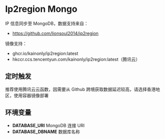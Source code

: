 # Ip2region Mongo

IP 信息同步至 MongoDB，数据支持来自：

- https://github.com/lionsoul2014/ip2region

镜像支持：

- ghcr.io/kainonly/ip2region:latest
- hkccr.ccs.tencentyun.com/kainonly/ip2region:latest（腾讯云）

## 定时触发

推荐使用腾讯云云函数，因需要从 Github 跨境获取数据延迟较高，请选择香港地区，使用容器镜像部署

## 环境变量

- **DATABASE_URI** MongoDB 连接 URI
- **DATABASE_DBNAME** 数据库名称
